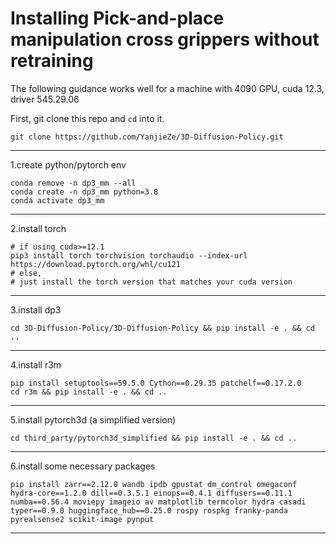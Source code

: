 # Installing Pick-and-place manipulation cross grippers without retraining

The following guidance works well for a machine with 4090 GPU, cuda 12.3, driver 545.29.06 

First, git clone this repo and `cd` into it.

    git clone https://github.com/YanjieZe/3D-Diffusion-Policy.git

---

1.create python/pytorch env

    conda remove -n dp3_mm --all
    conda create -n dp3_mm python=3.8
    conda activate dp3_mm


---

2.install torch

    # if using cuda>=12.1
    pip3 install torch torchvision torchaudio --index-url https://download.pytorch.org/whl/cu121
    # else, 
    # just install the torch version that matches your cuda version

---

3.install dp3

    cd 3D-Diffusion-Policy/3D-Diffusion-Policy && pip install -e . && cd ..

----

4.install r3m

    pip install setuptools==59.5.0 Cython==0.29.35 patchelf==0.17.2.0
    cd r3m && pip install -e . && cd ..

----

5.install pytorch3d (a simplified version)

    cd third_party/pytorch3d_simplified && pip install -e . && cd ..

---

6.install some necessary packages

    pip install zarr==2.12.0 wandb ipdb gpustat dm_control omegaconf hydra-core==1.2.0 dill==0.3.5.1 einops==0.4.1 diffusers==0.11.1 numba==0.56.4 moviepy imageio av matplotlib termcolor hydra casadi typer==0.9.0 huggingface_hub==0.25.0 rospy rospkg franky-panda pyrealsense2 scikit-image pynput


---

